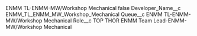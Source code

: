 <?xml version="1.0" encoding="UTF-8"?>
<CustomMetadata xmlns="http://soap.sforce.com/2006/04/metadata" xmlns:xsi="http://www.w3.org/2001/XMLSchema-instance" xmlns:xsd="http://www.w3.org/2001/XMLSchema">
    <label>ENMM TL-ENMM-MW/Workshop Mechanical</label>
    <protected>false</protected>
    <values>
        <field>Developer_Name__c</field>
        <value xsi:type="xsd:string">ENMM_TL_ENMM_MW_Workshop_Mechanical</value>
    </values>
    <values>
        <field>Queue__c</field>
        <value xsi:type="xsd:string">ENMM TL-ENMM-MW/Workshop Mechanical</value>
    </values>
    <values>
        <field>Role__c</field>
        <value xsi:type="xsd:string">TOP THOR ENMM Team Lead-ENMM-MW/Workshop Mechanical</value>
    </values>
</CustomMetadata>
